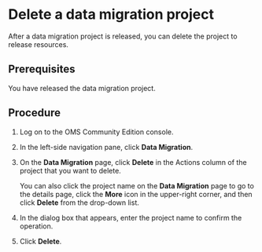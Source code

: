# Delete a data migration project

After a data migration project is released, you can delete the project to release resources. 

## Prerequisites

You have released the data migration project. 

## Procedure

1. Log on to the OMS Community Edition console.

2. In the left-side navigation pane, click **Data Migration**.

3. On the **Data Migration** page, click **Delete** in the Actions column of the project that you want to delete. 

   You can also click the project name on the **Data Migration** page to go to the details page, click the **More** icon in the upper-right corner, and then click **Delete** from the drop-down list.

4. In the dialog box that appears, enter the project name to confirm the operation.

5. Click **Delete**.